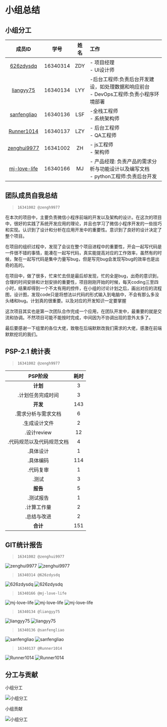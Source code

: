 # 小组总结

## **小组分工**


| 成员ID | 学号 | 姓名 |工作 | 
| :------: | :------: | :------: | :------ |
| [626zdysdq](https://github.com/626zdysdq) | 16340314 | ZDY |- 项目经理<br> - UI设计师|
| [liangyy75](https://github.com/liangyy75) | 16340134 | LYY | -后台工程师:负责后台开发建设，如处理数据和响应前台<br>- DevOps工程师:负责小程序环境部署 |
| [sanfengliao](https://github.com/sanfengliao) | 16340136 | LSF | -全栈工程师<br>- 系统架构师|
| [Runner1014](https://github.com/Runner1014) | 16340137 | LZY | - 后台工程师<br> - QA工程师|
| [zenghui9977](https://github.com/zenghui9977) | 16341002 | ZH | - js工程师<br> - 架构师 |
| [mj-love-life](https://github.com/mj-love-life) | 16340166 | MJ | - 产品经理: 负责产品的需求分析与功能设计以及编写文档<br>- python工程师:负责后台开发 |


## **团队成员自我总结**

> `16341002 @zengh9977`

在本次的项目中，主要负责微信小程序前端的开发以及架构的设计。在这次的项目中，很好的实践了系统开发应用的理论，并且也学习了微信小程序开发的一些技巧和实现。认识到了设计和分析在应用开发中的重要性。意识到了良好的设计决定了整个项目。

在项目的组织过程中，发现了会议在整个项目进程中的重要性，开会一起写代码是一件很不错的事情，能凑在一起写代码，真实能提高对应的工作效率，虽然有的时候，聚在一起写代码是集中力量写bug，但是写完bug会发现写bug的效率也是出奇的高的。

在项目中，做了很多，忙来忙去但是最后却发现，忙的全是bug，出奇的意识到，合理的时间安排和计划安排的重要性，项目刚刚开始的时候，每天coding三至四小时，结果却得到一个不太有用的控件，在小组的讨论计划之后，画出对应的流程图，设计图，发现code只是将想法以代码的形式输入到电脑中，不会有那么多没头绪和bug。计划真的很重要。以及对应的开发知识一定要掌握

这次项目其实也是第一次团队合作完成一个应用，在团队开发中，最重要的就是交流和协调。不然项目可能不能按时完成，中间因为不协调出现的意外太多了。

最后要感谢一下组里的各位大佬，致敬在后端默默改我们需求的大佬，感激在前端默默挖坑的我们。

## **PSP-2.1 统计表**

> `16341002 @zengh9977`

|PSP阶段|耗时|
|:-:|:-:|
|**计划**|3|
|.计划任务完成时间|3|
|**开发**|143|
|.需求分析与需求文档|6|
|.生成设计文件|2|
|.设计review|12|
|.代码规范以及代码规范文档|4|
|.具体设计|1|
|.具体编码|114|
|.代码复审|1|
|.测试|3|
|**报告**|5|
|.测试报告|1|
|.计算工作量|2|
|.总结与改进|2|
|**合计**|151|

## GIT统计报告

> `16341002 @zenghui9977`

![zenghui9977](images/git-summary/group-summary-zengh1.png)
![zenghui9977](images/git-summary/group-summary-zengh2.png)

> `16340314 @626zdysdq`

![626zdysdq](images/git-summary/group-summary-626zdy1.png)
![626zdysdq](images/git-summary/group-summary-626zdy2.png)

> `16340166 @mj-love-life`

![mj-love-life](images/git-summary/group-summary-mj1.png)
![mj-love-life](images/git-summary/group-summary-mj2.png)
![mj-love-life](images/git-summary/group-summary-mj3.png)

> `16340134 @liangyy75`

![liangyy75](images/git-summary/group-summary-lyy1.png)
![liangyy75](images/git-summary/group-summary-lyy2.png)

> `16340136 @sanfengliao`

![sanfengliao](images/git-summary/group-summary-lsf1.png)
![sanfengliao](images/git-summary/group-summary-lsf2.png)

> `16340137 @Runner1014`

![Runner1014](images/git-summary/group-summary-lzy1.png)
![Runner1014](images/git-summary/group-summary-lzy2.png)

## 分工与贡献

小组分工

![小组分工](images/git-summary/group-summary-percent.png)

小组贡献

![小组分工](images/git-summary/group-summary-per.png)